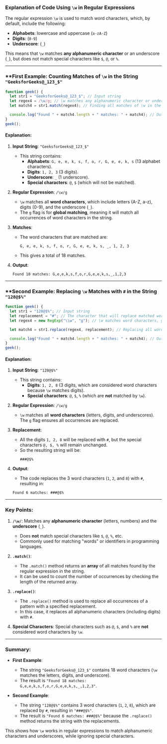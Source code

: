 ### Explanation of Code Using `\w` in Regular Expressions

The regular expression `\w` is used to match word characters, which, by default, include the following:
- **Alphabets**: lowercase and uppercase (`a-zA-Z`)
- **Digits**: (`0-9`)
- **Underscore**: (`_`)

This means that `\w` matches **any alphanumeric character** or an underscore (`_`), but does not match special characters like `$`, `@`, or `%`.

---

### **First Example: Counting Matches of `\w` in the String `"GeeksforGeeks@_123_$"`

```javascript
function geek() {
  let str1 = "GeeksforGeeks@_123_$"; // Input string
  let regex4 = /\w/g; // \w matches any alphanumeric character or underscore
  let match4 = str1.match(regex4); // Finding all matches of \w in the string

  console.log("Found " + match4.length + " matches: " + match4); // Output the number of matches and the matches
}
geek();
```

#### Explanation:
1. **Input String**: `"GeeksforGeeks@_123_$"`
   - This string contains:
     - **Alphabets**: `G, e, e, k, s, f, o, r, G, e, e, k, s` (13 alphabet characters).
     - **Digits**: `1, 2, 3` (3 digits).
     - **Underscore**: `_` (1 underscore).
     - **Special characters**: `@`, `$` (which will not be matched).

2. **Regular Expression**: `/\w/g`
   - `\w` matches all **word characters**, which include letters (A-Z, a-z), digits (0-9), and the underscore (`_`).
   - The `g` flag is for **global matching**, meaning it will match all occurrences of word characters in the string.

3. **Matches**:
   - The word characters that are matched are:
     ```
     G, e, e, k, s, f, o, r, G, e, e, k, s, _, 1, 2, 3
     ```
   - This gives a total of 18 matches.

4. **Output**:
   ```
   Found 18 matches: G,e,e,k,s,f,o,r,G,e,e,k,s,_,1,2,3
   ```

---

### **Second Example: Replacing `\w` Matches with `#` in the String `"128@$%"`

```javascript
function geek() {
  let str1 = "128@$%"; // Input string
  let replacement = "#"; // The character that will replace matched word characters
  let regex4 = new RegExp("\\w", "g"); // \w matches word characters, global flag

  let match4 = str1.replace(regex4, replacement); // Replacing all word characters with "#"

  console.log("Found " + match4.length + " matches: " + match4); // Output the result
}
geek();
```

#### Explanation:
1. **Input String**: `"128@$%"`
   - This string contains:
     - **Digits**: `1, 2, 8` (3 digits, which are considered word characters because `\w` matches digits).
     - **Special characters**: `@`, `$`, `%` (which are **not** matched by `\w`).

2. **Regular Expression**: `/\w/g`
   - `\w` matches all **word characters** (letters, digits, and underscores). The `g` flag ensures all occurrences are replaced.

3. **Replacement**:
   - All the digits `1, 2, 8` will be replaced with `#`, but the special characters `@, $, %` will remain unchanged.
   - So the resulting string will be:
     ```
     ###@$%
     ```

4. **Output**:
   - The code replaces the 3 word characters (`1`, `2`, and `8`) with `#`, resulting in:
   ```
   Found 6 matches: ###@$%
   ```

---

### Key Points:

1. **`/\w/`**: Matches any **alphanumeric character** (letters, numbers) and the **underscore** (`_`).
   - Does **not** match special characters like `$`, `@`, `%`, etc.
   - Commonly used for matching "words" or identifiers in programming languages.

2. **`.match()`**:
   - The `.match()` method returns an **array** of all matches found by the regular expression in the string.
   - It can be used to count the number of occurrences by checking the length of the returned array.

3. **`.replace()`**:
   - The `.replace()` method is used to replace all occurrences of a pattern with a specified replacement.
   - In this case, it replaces all alphanumeric characters (including digits) with `#`.

4. **Special Characters**: Special characters such as `@`, `$`, and `%` are **not** considered word characters by `\w`.

---

### Summary:

- **First Example**:
  - The string `"GeeksforGeeks@_123_$"` contains 18 word characters (`\w` matches the letters, digits, and underscore).
  - The result is `"Found 18 matches: G,e,e,k,s,f,o,r,G,e,e,k,s,_,1,2,3"`.

- **Second Example**:
  - The string `"128@$%"` contains 3 word characters (`1`, `2`, `8`), which are replaced by `#`, resulting in `"###@$%"`.
  - The result is `"Found 6 matches: ###@$%"` because the `.replace()` method returns the string with the replacements.

This shows how `\w` works in regular expressions to match alphanumeric characters and underscores, while ignoring special characters.